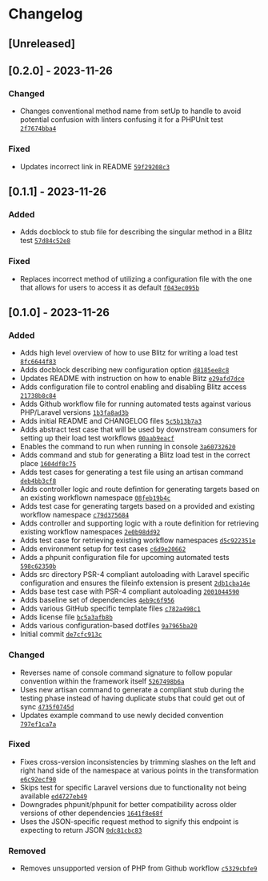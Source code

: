 # Changelog

## [Unreleased]

## [0.2.0] - 2023-11-26

### Changed

- Changes conventional method name from setUp to handle to avoid potential confusion with linters confusing it for a PHPUnit test [`2f7674bba4`](https://github.com/craigpaul/blitz-laravel/commit/2f7674bba4)

### Fixed

- Updates incorrect link in README [`59f29208c3`](https://github.com/craigpaul/blitz-laravel/commit/59f29208c3)

## [0.1.1] - 2023-11-26

### Added

- Adds docblock to stub file for describing the singular method in a Blitz test [`57d84c52e8`](https://github.com/craigpaul/blitz-laravel/commit/57d84c52e8)

### Fixed

- Replaces incorrect method of utilizing a configuration file with the one that allows for users to access it as default [`f043ec095b`](https://github.com/craigpaul/blitz-laravel/commit/f043ec095b)

## [0.1.0] - 2023-11-26

### Added

- Adds high level overview of how to use Blitz for writing a load test [`8fc6644f83`](https://github.com/craigpaul/blitz-laravel/commit/8fc6644f83)
- Adds docblock describing new configuration option [`d8185ee8c8`](https://github.com/craigpaul/blitz-laravel/commit/d8185ee8c8)
- Updates README with instruction on how to enable Blitz [`e29afd7dce`](https://github.com/craigpaul/blitz-laravel/commit/e29afd7dce)
- Adds configuration file to control enabling and disabling Blitz access [`21738b8c84`](https://github.com/craigpaul/blitz-laravel/commit/21738b8c84)
- Adds Github workflow file for running automated tests against various PHP/Laravel versions [`1b3fa8ad3b`](https://github.com/craigpaul/blitz-laravel/commit/1b3fa8ad3b)
- Adds initial README and CHANGELOG files [`5c5b13b7a3`](https://github.com/craigpaul/blitz-laravel/commit/5c5b13b7a3)
- Adds abstract test case that will be used by downstream consumers for setting up their load test workflows [`00aab9eacf`](https://github.com/craigpaul/blitz-laravel/commit/00aab9eacf)
- Enables the command to run when running in console [`3a60732620`](https://github.com/craigpaul/blitz-laravel/commit/3a60732620)
- Adds command and stub for generating a Blitz load test in the correct place [`1604df8c75`](https://github.com/craigpaul/blitz-laravel/commit/1604df8c75)
- Adds test cases for generating a test file using an artisan command [`deb4bb3cf8`](https://github.com/craigpaul/blitz-laravel/commit/deb4bb3cf8)
- Adds controller logic and route defintion for generating targets based on an existing workflown namespace [`08feb19b4c`](https://github.com/craigpaul/blitz-laravel/commit/08feb19b4c)
- Adds test case for generating targets based on a provided and existing workflow namespace [`c79d375684`](https://github.com/craigpaul/blitz-laravel/commit/c79d375684)
- Adds controller and supporting logic with a route definition for retrieving existing workflow namespaces [`2e0b98dd92`](https://github.com/craigpaul/blitz-laravel/commit/2e0b98dd92)
- Adds test case for retrieving existing workflow namespaces [`d5c922351e`](https://github.com/craigpaul/blitz-laravel/commit/d5c922351e)
- Adds environment setup for test cases [`c6d9e20662`](https://github.com/craigpaul/blitz-laravel/commit/c6d9e20662)
- Adds a phpunit configuration file for upcoming automated tests [`598c62350b`](https://github.com/craigpaul/blitz-laravel/commit/598c62350b)
- Adds src directory PSR-4 compliant autoloading with Laravel specific configuration and ensures the fileinfo extension is present [`2db1cba14e`](https://github.com/craigpaul/blitz-laravel/commit/2db1cba14e)
- Adds base test case with PSR-4 compliant autoloading [`2001044590`](https://github.com/craigpaul/blitz-laravel/commit/2001044590)
- Adds baseline set of dependencies [`4eb9c6f956`](https://github.com/craigpaul/blitz-laravel/commit/4eb9c6f956)
- Adds various GitHub specific template files [`c782a498c1`](https://github.com/craigpaul/blitz-laravel/commit/c782a498c1)
- Adds license file [`bc5a3afb8b`](https://github.com/craigpaul/blitz-laravel/commit/bc5a3afb8b)
- Adds various configuration-based dotfiles [`9a7965ba20`](https://github.com/craigpaul/blitz-laravel/commit/9a7965ba20)
- Initial commit [`de7cfc913c`](https://github.com/craigpaul/blitz-laravel/commit/de7cfc913c)


### Changed

- Reverses name of console command signature to follow popular convention within the framework itself [`5267498b6a`](https://github.com/craigpaul/blitz-laravel/commit/5267498b6a)
- Uses new artisan command to generate a compliant stub during the testing phase instead of having duplicate stubs that could get out of sync [`4735f0745d`](https://github.com/craigpaul/blitz-laravel/commit/4735f0745d)
- Updates example command to use newly decided convention [`797ef1ca7a`](https://github.com/craigpaul/blitz-laravel/commit/797ef1ca7a)

### Fixed

- Fixes cross-version inconsistencies by trimming slashes on the left and right hand side of the namespace at various points in the transformation [`e6c92ecf90`](https://github.com/craigpaul/blitz-laravel/commit/e6c92ecf90)
- Skips test for specific Laravel versions due to functionality not being available [`ed4727eb49`](https://github.com/craigpaul/blitz-laravel/commit/ed4727eb49)
- Downgrades phpunit/phpunit for better compatibility across older versions of other dependencies [`1641f8e68f`](https://github.com/craigpaul/blitz-laravel/commit/1641f8e68f)
- Uses the JSON-specific request method to signify this endpoint is expecting to return JSON [`0dc81cbc83`](https://github.com/craigpaul/blitz-laravel/commit/0dc81cbc83)

### Removed

- Removes unsupported version of PHP from Github workflow [`c5329cbfe9`](https://github.com/craigpaul/blitz-laravel/commit/c5329cbfe9)

